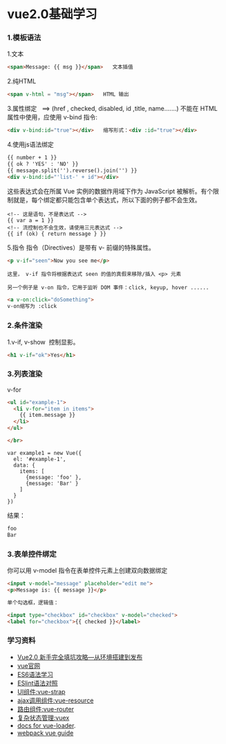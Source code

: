 # vue2.0基础学习


### 1.模板语法
1.文本

```html
<span>Message: {{ msg }}</span>   文本插值
```
2.纯HTML
```html
<span v-html = "msg"></span>   HTML 输出
```
3.属性绑定   ==>  (href , checked, disabled, id ,title, name.......)
不能在 HTML 属性中使用，应使用 v-bind 指令:
```html
<div v-bind:id="true"></div>   缩写形式：<div :id="true"></div>
```
4.使用js语法绑定
```html
{{ number + 1 }}
{{ ok ? 'YES' : 'NO' }}
{{ message.split('').reverse().join('') }}
<div v-bind:id="'list-' + id"></div>
```
这些表达式会在所属 Vue 实例的数据作用域下作为 JavaScript 被解析。有个限制就是，每个绑定都只能包含单个表达式，所以下面的例子都不会生效。
```
<!-- 这是语句，不是表达式 -->
{{ var a = 1 }}
<!-- 流控制也不会生效，请使用三元表达式 -->
{{ if (ok) { return message } }}
``` 
5.指令
指令（Directives）是带有 v- 前缀的特殊属性。

```html
<p v-if="seen">Now you see me</p>
```
```
这里， v-if 指令将根据表达式 seen 的值的真假来移除/插入 <p> 元素
```
```
另一个例子是 v-on 指令，它用于监听 DOM 事件：click, keyup, hover ......
```
```html
<a v-on:click="doSomething">   
v-on缩写为 :click
```
### 2.条件渲染
1.v-if,  v-show  控制显影。
```html
<h1 v-if="ok">Yes</h1>
```
### 3.列表渲染
v-for
```html
<ul id="example-1">
  <li v-for="item in items">
    {{ item.message }}
  </li>
</ul>

</br>
```
```
var example1 = new Vue({
  el: '#example-1',
  data: {
    items: [
      {message: 'foo' },
      {message: 'Bar' }
    ]
  }
})
```
结果：
``` markdown
foo
Bar
```

### 3.表单控件绑定
你可以用 v-model 指令在表单控件元素上创建双向数据绑定
```html
<input v-model="message" placeholder="edit me">
<p>Message is: {{ message }}</p>

单个勾选框，逻辑值：

<input type="checkbox" id="checkbox" v-model="checked">
<label for="checkbox">{{ checked }}</label>
```










### 学习资料
- [Vue2.0 新手完全填坑攻略—从环境搭建到发布](http://www.open-open.com/lib/view/open1476240930270.html)
- [vue官网](http://cn.vuejs.org)
- [ES6语法学习](http://es6.ruanyifeng.com/)
- [ESlint语法对照](http://www.tuicool.com/articles/rIFBfey)
- [UI组件:vue-strap](http://yuche.github.io/vue-strap/)
- [ajax调用组件:vue-resource](http://github.com)
- [路由组件:vue-router](http://github.com)
- [复杂状态管理:vuex](http://github.com)
- [docs for vue-loader](http://vuejs.github.io/vue-loader).
- [webpack vue guide](http://vuejs-templates.github.io/webpack/)
